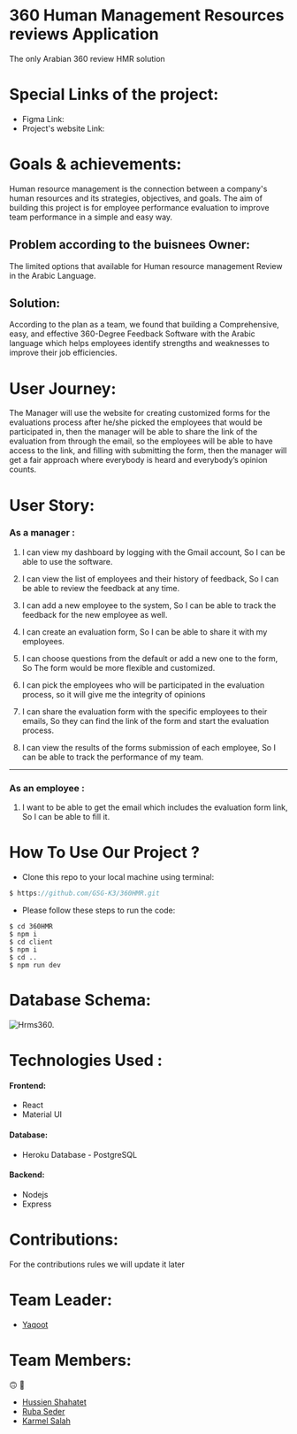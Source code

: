 # 360 Human Management Resources reviews Application

The only Arabian 360 review HMR solution

# Special Links of the project:

- Figma Link:
- Project's website Link:

# Goals & achievements:

Human resource management is the connection between a company's human resources and its strategies, objectives, and goals.
The aim of building this project is for employee performance evaluation to improve team performance in a simple and easy way.

## Problem according to the buisnees Owner:

The limited options that available for Human resource management Review in the Arabic Language.

## Solution:

According to the plan as a team, we found that building a
Comprehensive, easy, and effective 360-Degree Feedback Software with the Arabic language which helps employees identify strengths and weaknesses to improve their job efficiencies.

# User Journey:

The Manager will use the website for creating customized forms for the evaluations process after he/she picked the employees that would be participated in, then the manager will be able to share the link of the evaluation from through the email, so the employees will be able to have access to the link, and filling with submitting the form, then the manager will get a fair approach where everybody is heard and everybody’s opinion counts.

# User Story:

### As a manager :

1. I can view my dashboard by logging with the Gmail account, So I can be able to use the software.

1. I can view the list of employees and their history of feedback, So I can be able to review the feedback at any time.

1. I can add a new employee to the system, So I can be able to track the feedback for the new employee as well.

1. I can create an evaluation form, So I can be able to share it with my employees.

1. I can choose questions from the default or add a new one to the form, So The form would be more flexible and customized.

1. I can pick the employees who will be participated in the evaluation process, so it will give me the integrity of opinions

1. I can share the evaluation form with the specific employees to their emails, So they can find the link of the form and start the evaluation process.

1. I can view the results of the forms submission of each employee, So I can be able to track the performance of my team.

---

### As an employee :

1. I want to be able to get the email which includes the evaluation form link, So I can be able to fill it.

# How To Use Our Project ?

- Clone this repo to your local machine using terminal:

```js
$ https://github.com/GSG-K3/360HMR.git

```

- Please follow these steps to run the code:

```
$ cd 360HMR
$ npm i
$ cd client
$ npm i
$ cd ..
$ npm run dev

```

# Database Schema:

![Hrms360.](https://i.ibb.co/3C9V56G/hrms.png)

# Technologies Used :

#### Frontend:

- React
- Material UI

#### Database:

- Heroku Database - PostgreSQL

#### Backend:

- Nodejs
- Express

# Contributions:

For the contributions rules we will update it later

# Team Leader:

- [Yaqoot](https://github.com/yaqootturman)

# Team Members:

:upside_down_face: :purple_heart:

- [Hussien Shahatet](https://github.com/Hussein-shahatet97)
- [Ruba Seder](https://github.com/rubasider)
- [Karmel Salah](https://github.com/karmelyoei)

